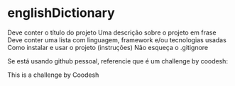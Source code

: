 # englishDictionary
Deve conter o título do projeto
Uma descrição sobre o projeto em frase
Deve conter uma lista com linguagem, framework e/ou tecnologias usadas
Como instalar e usar o projeto (instruções)
Não esqueça o .gitignore

Se está usando github pessoal, referencie que é um challenge by coodesh:


This is a challenge by Coodesh
